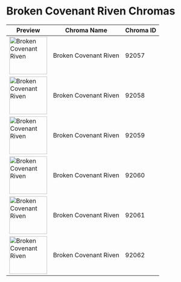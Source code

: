 # Broken Covenant Riven Chromas

| Preview | Chroma Name | Chroma ID |
|---|---|---|
| <img src='https://raw.communitydragon.org/latest/plugins/rcp-be-lol-game-data/global/default/v1/champion-chroma-images/92/92057.png' alt='Broken Covenant Riven' width='100'> | Broken Covenant Riven | 92057 |
| <img src='https://raw.communitydragon.org/latest/plugins/rcp-be-lol-game-data/global/default/v1/champion-chroma-images/92/92058.png' alt='Broken Covenant Riven' width='100'> | Broken Covenant Riven | 92058 |
| <img src='https://raw.communitydragon.org/latest/plugins/rcp-be-lol-game-data/global/default/v1/champion-chroma-images/92/92059.png' alt='Broken Covenant Riven' width='100'> | Broken Covenant Riven | 92059 |
| <img src='https://raw.communitydragon.org/latest/plugins/rcp-be-lol-game-data/global/default/v1/champion-chroma-images/92/92060.png' alt='Broken Covenant Riven' width='100'> | Broken Covenant Riven | 92060 |
| <img src='https://raw.communitydragon.org/latest/plugins/rcp-be-lol-game-data/global/default/v1/champion-chroma-images/92/92061.png' alt='Broken Covenant Riven' width='100'> | Broken Covenant Riven | 92061 |
| <img src='https://raw.communitydragon.org/latest/plugins/rcp-be-lol-game-data/global/default/v1/champion-chroma-images/92/92062.png' alt='Broken Covenant Riven' width='100'> | Broken Covenant Riven | 92062 |
